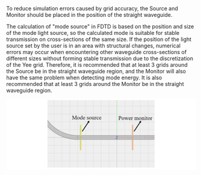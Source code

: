 #

## 
To reduce simulation errors caused by grid accuracy, the Source and Monitor should be placed in the position of the straight waveguide.

The calculation of "mode source" in FDTD is based on the position and size of the mode light source, so the calculated mode is suitable for stable transmission on cross-sections of the same size. If the position of the light source set by the user is in an area with structural changes, numerical errors may occur when encountering other waveguide cross-sections of different sizes without forming stable transmission due to the discretization of the Yee grid. Therefore, it is recommended that at least 3 grids around the Source be in the straight waveguide region, and the Monitor will also have the same problem when detecting mode energy. It is also recommended that at least 3 grids around the Monitor be in the straight waveguide region.

![](location.png)
